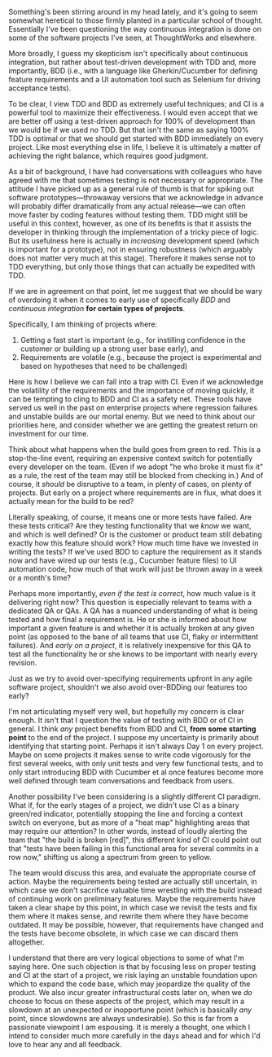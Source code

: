 Something's been stirring around in my head lately, and it's going to seem somewhat heretical to those firmly planted in a particular school of thought. Essentially I've been questioning the way continuous integration is done on some of the software projects I've seen, at ThoughtWorks and elsewhere.

More broadly, I guess my skepticism isn't specifically about continuous integration, but rather about test-driven development with TDD and, more importantly, BDD (i.e., with a language like Gherkin/Cucumber for defining feature requirements and a UI automation tool such as Selenium for driving acceptance tests).

To be clear, I view TDD and BDD as extremely useful techniques; and CI is a powerful tool to maximize their effectiveness. I would even accept that we are better off using a test-driven approach for 100% of development than we would be if we used no TDD. But that isn't the same as saying 100% TDD is optimal or that we should get started with BDD immediately on every project. Like most everything else in life, I believe it is ultimately a matter of achieving the right balance, which requires good judgment.

As a bit of background, I have had conversations with colleagues who have agreed with me that sometimes testing is not necessary or appropriate. The attitude I have picked up as a general rule of thumb is that for spiking out software prototypes—throwaway versions that we acknowledge in advance will probably differ dramatically from any actual release—we can often move faster by coding features without testing them. TDD might still be useful in this context, however, as one of its benefits is that it assists the developer in thinking through the implementation of a tricky piece of logic. But its usefulness here is actually in *increasing* development speed (which is important for a prototype), not in ensuring robustness (which arguably does not matter very much at this stage). Therefore it makes sense not to TDD everything, but only those things that can actually be expedited with TDD.

If we are in agreement on that point, let me suggest that we should be wary of overdoing it when it comes to early use of specifically *BDD* and *continuous integration* **for certain types of projects**.

Specifically, I am thinking of projects where:

1. Getting a fast start is important (e.g., for instilling confidence in the customer or building up a strong user base early), and
2. Requirements are volatile (e.g., because the project is experimental and based on hypotheses that need to be challenged)

Here is how I believe we can fall into a trap with CI. Even if we acknowledge the volatility of the requirements and the importance of moving quickly, it can be tempting to cling to BDD and CI as a safety net. These tools have served us well in the past on enterprise projects where regression failures and unstable builds are our mortal enemy. But we need to think about our priorities here, and consider whether we are getting the greatest return on investment for our time.

Think about what happens when the build goes from green to red. This is a stop-the-line event, requiring an expensive context switch for potentially every developer on the team. (Even if we adopt "he who broke it must fix it" as a rule, the rest of the team may still be blocked from checking in.) And of course, it *should* be disruptive to a team, in plenty of cases, on plenty of projects. But early on a project where requirements are in flux, what does it actually mean for the build to be red?

Literally speaking, of course, it means one or more tests have failed. Are these tests critical? Are they testing functionality that we *know* we want, and which is well defined? Or is the customer or product team still debating exactly how this feature should work? How much time have we invested in writing the tests? If we've used BDD to capture the requirement as it stands now and have wired up our tests (e.g., Cucumber feature files) to UI automation code, how much of that work will just be thrown away in a week or a month's time?

Perhaps more importantly, *even if the test is correct*, how much value is it delivering right now? This question is especially relevant to teams with a dedicated QA or QAs. A QA has a nuanced understanding of what is being tested and how final a requirement is. He or she is informed about how important a given feature is and whether it is actually broken at any given point (as opposed to the bane of all teams that use CI, flaky or intermittent failures). And *early on a project*, it is relatively inexpensive for this QA to test all the functionality he or she knows to be important with nearly every revision.

Just as we try to avoid over-specifying requirements upfront in any agile software project, shouldn't we also avoid over-BDDing our features too early?

I'm not articulating myself very well, but hopefully my concern is clear enough. It isn't that I question the value of testing with BDD or of CI in general. I think *any* project benefits from BDD and CI, **from some starting point** to the end of the project. I suppose my uncertainty is primarily about identifying that starting point. Perhaps it isn't always Day 1 on every project. Maybe on some projects it makes sense to write code vigorously for the first several weeks, with only unit tests and very few functional tests, and to only start introducing BDD with Cucumber et al once features become more well defined through team conversations and feedback from users.

Another possibility I've been considering is a slightly different CI paradigm. What if, for the early stages of a project, we didn't use CI as a binary green/red indicator, potentially stopping the line and forcing a context switch on everyone, but as more of a "heat map" highlighting areas that may require our attention? In other words, instead of loudly alerting the team that "the build is broken \[red\]", this different kind of CI could point out that "tests have been failing in this functional area for several commits in a row now," shifting us along a spectrum from green to yellow.

The team would discuss this area, and evaluate the appropriate course of action. Maybe the requirements being tested are actually still uncertain, in which case we don't sacrifice valuable time wrestling with the build instead of continuing work on preliminary features. Maybe the requirements have taken a clear shape by this point, in which case we revisit the tests and fix them where it makes sense, and rewrite them where they have become outdated. It may be possible, however, that requirements have changed and the tests have become obsolete, in which case we can discard them altogether.

I understand that there are very logical objections to some of what I'm saying here. One such objection is that by focusing less on proper testing and CI at the start of a project, we risk laying an unstable foundation upon which to expand the code base, which may jeopardize the quality of the product. We also incur greater infrastructural costs later on, when we *do* choose to focus on these aspects of the project, which may result in a slowdown at an unexpected or inopportune point (which is basically *any* point, since slowdowns are always undesirable). So this is far from a passionate viewpoint I am espousing. It is merely a thought, one which I intend to consider much more carefully in the days ahead and for which I'd love to hear any and all feedback.